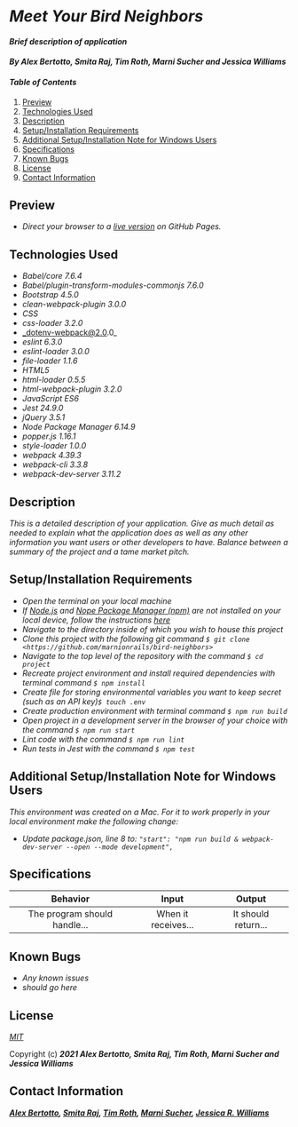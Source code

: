 # _Meet Your Bird Neighbors_

#### _Brief description of application_

#### _By **Alex Bertotto, Smita Raj, Tim Roth, Marni Sucher and Jessica Williams**_

#### _Table of Contents_

1. [Preview](#preview)
2. [Technologies Used](#technologies)
3. [Description](#description)
4. [Setup/Installation Requirements](#setup)
5. [Additional Setup/Installation Note for Windows Users](#windows)
6. [Specifications](#specs)
7. [Known Bugs](#bugs)
8. [License](#license)
9. [Contact Information](#contact)

## Preview <a id="preview"></a>

* _Direct your browser to a [live version](https://marnionrails.github.io/bird-neighbors) on GitHub Pages._

## Technologies Used <a id="technologies"></a>

* _Babel/core 7.6.4_
* _Babel/plugin-transform-modules-commonjs 7.6.0_
* _Bootstrap 4.5.0_
* _clean-webpack-plugin 3.0.0_
* _CSS_
* _css-loader 3.2.0_
* _dotenv-webpack@2.0.0_
* _eslint 6.3.0_
* _eslint-loader 3.0.0_
* _file-loader 1.1.6_
* _HTML5_
* _html-loader 0.5.5_
* _html-webpack-plugin 3.2.0_
* _JavaScript ES6_
* _Jest 24.9.0_
* _jQuery 3.5.1_
* _Node Package Manager 6.14.9_
* _popper.js 1.16.1_
* _style-loader 1.0.0_
* _webpack 4.39.3_
* _webpack-cli 3.3.8_
* _webpack-dev-server 3.11.2_

## Description <a id="description"></a>

_This is a detailed description of your application. Give as much detail as needed to explain what the application does as well as any other information you want users or other developers to have. Balance between a summary of the project and a tame market pitch._

## Setup/Installation Requirements <a id="setup"></a>

* _Open the terminal on your local machine_
* _If [Node.js](https://nodejs.org/en/) and [Nope Package Manager (npm)](https://www.npmjs.com/) are not installed on your local device, follow the instructions [here](https://www.learnhowtoprogram.com/intermediate-javascript/getting-started-with-javascript/installing-node-js)_
* _Navigate to the directory inside of which you wish to house this project_
* _Clone this project with the following git command `$ git clone <https://github.com/marnionrails/bird-neighbors>`_
* _Navigate to the top level of the repository with the command `$ cd project`_
* _Recreate project environment and install required dependencies with terminal command `$ npm install`_
* _Create file for storing environmental variables you want to keep secret (such as an API key)`$ touch .env`_
* _Create production environment with terminal command `$ npm run build`_
* _Open project in a development server in the browser of your choice with the command `$ npm run start`_
* _Lint code with the command `$ npm run lint`_
* _Run tests in Jest with the command `$ npm test`_

## Additional Setup/Installation Note for Windows Users <a id="windows"></a>

_This environment was created on a Mac. For it to work properly in your local environment make the following change:_
* _Update package.json, line 8 to: `"start": "npm run build & webpack-dev-server --open --mode development",`_

## Specifications <a id="specs"></a>

| Behavior | Input | Output |
|:---:|:---:|:---:|
| The program should handle... | When it receives... | It should return... |

## Known Bugs <a id="bugs"></a>
* _Any known issues_
* _should go here_

## License <a id="license"></a>
*[MIT](https://choosealicense.com/licenses/mit/)*

Copyright (c) **_2021 Alex Bertotto, Smita Raj, Tim Roth, Marni Sucher and Jessica Williams_**

## Contact Information <a id="contact"></a>
**_[Alex Bertotto](mailto:ajb5206@gmail.com), [Smita Raj](mailto:smita.raj12@gmail.com), [Tim Roth](mailto:timroth@gmail.com), [Marni Sucher](mailto:suchermarni@gmail.com), [Jessica R. Williams](mailto:jessicarubinwilliams@gmail.com)_**